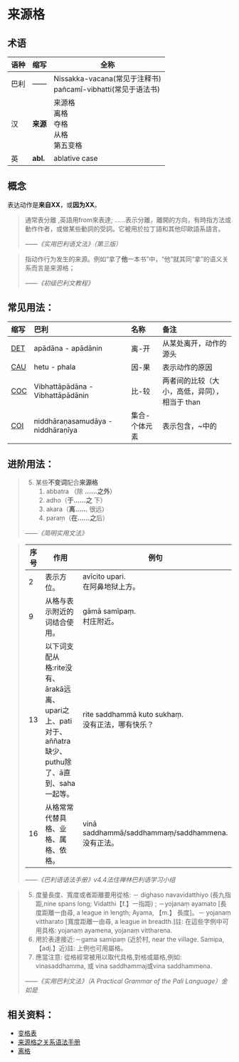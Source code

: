 # 来源格

## 术语

|语种|缩写|全称|
|-|-|-|
|巴利|——|Nissakka-vacana\(常见于注释书\)<br>pañcamī-vibhatti\(常见于语法书\)|
|汉|**来源**|来源格<br>离格<br>夺格<br>从格<br>第五变格|
|英|**abl.**|ablative case|

## 概念

表达动作是**来自XX**，或**因为XX**。

>通常表分離 ,英語用from來表達; ……表示分離，離開的方向，有時指方法或動作作者，或做某些動詞的受詞。它被用於拉丁語和其他印歐語系語言。
>
>*——《实用巴利语文法》（第三版）*

>指动作行为发生的来源。例如“拿了**他**一本书”中，“他”就其同“拿”的语义关系而言是来源格；
>
>*——《初级巴利文教程》*



## 常见用法：

| 缩写 |巴利| 名称 | 备注 |
| :--- | :--- | :-------- | :--- |
|[DET](abl-det.md "Detachment Relation")|apādāna - apādānin|离-开| 从某处离开，动作的源头 |
|[CAU](abl-cau.md "Causality Relation")|hetu - phala|因-果| 表示动作的原因 |
|[COC](abl-coc.md "Contrastive Comparison Relation")|Vibhattāpādāna - Vibhattāpādānin|比-较| 两者间的比较（大小，高低，异同），相当于 than |
|[COI](abl-coi.md "Collection -Individual Relation")|niddhāraṇasamudāya - niddhāraṇīya|集合-个体元素| 表示包含，~中的 |

## 进阶用法：

>5. 某些**不变词**配合**来源格**
>    1. abbatra （除 **……之外**）
>    2. adho（**于……之** 下）
>    3. akara（**离……** 很远）
>    4. paraṃ（**在……之**后）
>
>*——《简明实用文法》*

>|序号|作用|例句|
>|-|-|-|
>|2|表示方位。|avīcito upari.<br>在阿鼻地狱上方。|
>|9|从格与表示附近的词结合使用。|gāmā samīpaṃ.<br>村庄附近。|
>|13|以下词支配从格:rite没有、ārakā远离、upari之上、pati对于、aññatra缺少、puthu除了、ā直到、saha一起等。|rite saddhammā kuto sukhaṃ.<br>没有正法，哪有快乐？|
>|16|从格常常代替具格、业格、属格、依格。|vinā saddhammā/saddhammaṃ/saddhammena.<br>没有正法。|
>
>*——《巴利语语法手册》v4.4法住禅林巴利语学习小组*


>5. 度量長度、寬度或者距離要用從格: － dighaso navavidatthiyo (長九指距,nine spans long; Vidatthi【f.】一指距) ; －yojanaṃ ayamato [長度距離一由尋, a league in length; Ayama, 【m.】 長度]。－ yojanaṃ vittharato [寬度距離一由尋, a league in breadth.]註: 在這些字例中可用具格: yojanaṃ ayamena, yojanaṃ vittharena.
>12. 用於表達接近:－gama samipaṃ (近於村, near the village. Samipa,【adj.】近)註: 上例也可用屬格。
>15. 應當注意: 從格經常被用以取代具格,對格或屬格,例如: vinasaddhamma, 或 vina saddhammaj或vina saddhammena.
>
>*——《实用巴利文法》（A Practical Grammar of the Pali Language）金如是*

## 相关资料：

- [变格表](ending-table.md)
- [来源格之关系语法手册](../basic-relation/abl.md)
- [离格](https://zh.wikipedia.org/wiki/%E7%A6%BB%E6%A0%BC)



